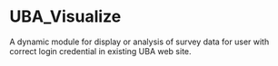 # UBA_Visualize
A dynamic module for display or analysis of survey data for user with correct login credential in existing UBA web site.
